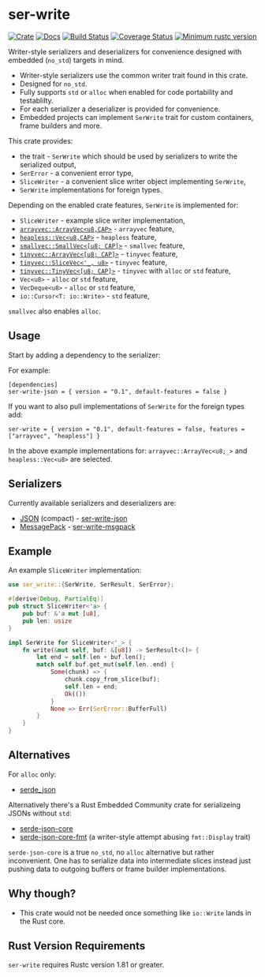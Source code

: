 ser-write
=========

[![Crate][Crate img]][Crate Link]
[![Docs][Docs img]][Docs Link]
[![Build Status][Build img]][Build Link]
[![Coverage Status][Coverage img]][Coverage Link]
[![Minimum rustc version][rustc version img]][rustc version link]

Writer-style serializers and deserializers for convenience designed with embedded (`no_std`) targets in mind.

* Writer-style serializers use the common writer trait found in this crate.
* Designed for `no_std`.
* Fully supports `std` or `alloc` when enabled for code portability and testablilty.
* For each serializer a deserializer is provided for convenience.
* Embedded projects can implement `SerWrite` trait for custom containers, frame builders and more.

This crate provides:

* the trait - `SerWrite` which should be used by serializers to write the serialized output,
* `SerError` - a convenient error type,
* `SliceWriter` - a convenient slice writer object implementing `SerWrite`,
* `SerWrite` implementations for foreign types.

Depending on the enabled crate features, `SerWrite` is implemented for:

* `SliceWriter` - example slice writer implementation,
* [`arrayvec::ArrayVec<u8,CAP>`](https://crates.io/crates/arrayvec) - `arrayvec` feature,
* [`heapless::Vec<u8,CAP>`](https://crates.io/crates/heapless) - `heapless` feature,
* [`smallvec::SmallVec<[u8; CAP]>`](https://crates.io/crates/smallvec) - `smallvec` feature,
* [`tinyvec::ArrayVec<[u8; CAP]>`](https://crates.io/crates/tinyvec) - `tinyvec` feature,
* [`tinyvec::SliceVec<'_, u8>`](https://crates.io/crates/tinyvec) - `tinyvec` feature,
* [`tinyvec::TinyVec<[u8; CAP]>`](https://crates.io/crates/tinyvec) - `tinyvec` with `alloc` or `std` feature,
* `Vec<u8>` - `alloc` or `std` feature,
* `VecDeque<u8>` - `alloc` or `std` feature,
* `io::Cursor<T: io::Write>` - `std` feature,

`smallvec` also enables `alloc`.


Usage
-----

Start by adding a dependency to the serializer:

For example:

```
[dependencies]
ser-write-json = { version = "0.1", default-features = false }
```

If you want to also pull implementations of `SerWrite` for the foreign types add:

```
ser-write = { version = "0.1", default-features = false, features = ["arrayvec", "heapless"] }
```

In the above example implementations for: `arrayvec::ArrayVec<u8;_>` and `heapless::Vec<u8>` are selected.


Serializers
-----------

Currently available serializers and deserializers are:

* [JSON](https://json.org) (compact) - [ser-write-json](ser-write-json/)
* [MessagePack](https://msgpack.org) - [ser-write-msgpack](ser-write-msgpack/)


Example
-------

An example `SliceWriter` implementation:

```rs
use ser_write::{SerWrite, SerResult, SerError};

#[derive(Debug, PartialEq)]
pub struct SliceWriter<'a> {
    pub buf: &'a mut [u8],
    pub len: usize
}

impl SerWrite for SliceWriter<'_> {
    fn write(&mut self, buf: &[u8]) -> SerResult<()> {
        let end = self.len + buf.len();
        match self.buf.get_mut(self.len..end) {
            Some(chunk) => {
                chunk.copy_from_slice(buf);
                self.len = end;
                Ok(())
            }
            None => Err(SerError::BufferFull)
        }
    }
}
```


Alternatives
------------

For `alloc` only:
* [serde_json](https://crates.io/crates/serde_json)

Alternatively there's a Rust Embedded Community crate for serializeing JSONs without `std`:

* [serde-json-core](https://crates.io/crates/serde-json-core)
* [serde-json-core-fmt](https://crates.io/crates/serde-json-core-fmt) (a writer-style attempt abusing `fmt::Display` trait)

`serde-json-core` is a true `no_std`, no `alloc` alternative but rather inconvenient. One has to serialize data into intermediate slices instead just pushing data to outgoing buffers or frame builder implementations.


Why though?
-----------

* This crate would not be needed once something like `io::Write` lands in the Rust core.


Rust Version Requirements
-------------------------

`ser-write` requires Rustc version 1.81 or greater.

[Crate Link]: https://crates.io/crates/ser-write
[Crate img]: https://img.shields.io/crates/v/ser-write.svg
[Docs Link]: https://docs.rs/ser-write
[Docs img]: https://docs.rs/ser-write/badge.svg
[Build Link]: https://github.com/royaltm/rust-ser-write/actions/workflows/rust.yml
[Build img]: https://github.com/royaltm/rust-ser-write/actions/workflows/rust.yml/badge.svg?branch=main
[rustc version link]: https://github.com/royaltm/rust-ser-write#rust-version-requirements
[rustc version img]: https://img.shields.io/badge/rustc-1.81+-lightgray.svg
[Coverage Link]: https://coveralls.io/github/royaltm/rust-ser-write?branch=main
[Coverage img]: https://coveralls.io/repos/github/royaltm/rust-ser-write/badge.svg?branch=main